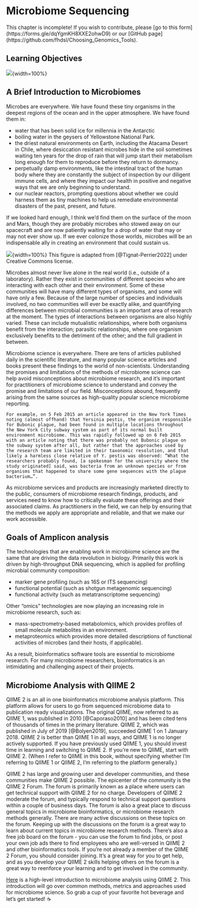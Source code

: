


# Microbiome Sequencing

<div class = "warning">
This chapter is incomplete! If you wish to contribute, please [go to this form](https://forms.gle/dqYgmKH8XXE2ohwD9) or our [GitHub page](https://github.com/fhdsl/Choosing_Genomics_Tools).
</div>

## Learning Objectives

![](resources/images/13-microbiome_files/figure-docx//1YwxXy2rnUgbx_7B7ENH9wpDX-j6JpJz6lGVzOkjo0qY_g2668d07d0b9_0_0.png){width=100%}

## A Brief Introduction to Microbiomes


Microbes are everywhere. We have found these tiny organisms in the deepest regions of the ocean and in the upper atmosphere. We have found them in:
+ water that has been solid ice for millennia in the Antarctic
+ boiling water in the geysers of Yellowstone National Park.
+ the driest natural environments on Earth, including the Atacama Desert in Chile, where desiccation resistant microbes hide in the soil sometimes waiting ten years for the drop of rain that will jump start their metabolism long enough for them to reproduce before they return to dormancy.
+ perpetually damp environments, like the intestinal tract of the human body where they are constantly the subject of inspection by our diligent immune cells, and where they impact our health in positive and negative ways that we are only beginning to understand.
+ our nuclear reactors, prompting questions about whether we could harness them as tiny machines to help us remediate environmental disasters of the past, present, and future.

 If we looked hard enough, I think we’d find them on the surface of the moon and Mars, though they are probably microbes who stowed away on our spacecraft and are now patiently waiting for a drop of water that may or may not ever show up. If we ever colonize those worlds, microbes will be an indispensable ally in creating an environment that could sustain us.

![](resources/images/13-microbiome_files/figure-docx//1YwxXy2rnUgbx_7B7ENH9wpDX-j6JpJz6lGVzOkjo0qY_g26ebab787e9_0_0.png){width=100%}
This figure is adapted from [@Tignat-Perrier2022] under Creative Commons license.

Microbes almost never live alone in the real world (i.e., outside of a laboratory). Rather they exist in communities of different species who are interacting with each other and their environment. Some of these communities will have many different types of organisms, and some will have only a few. Because of the large number of species and individuals involved, no two communities will ever be exactly alike, and quantifying differences between microbial communities is an important area of research at the moment. The types of interactions between organisms are also highly varied. These can include mutualistic relationships, where both organisms benefit from the interaction; parasitic relationships, where one organism exclusively benefits to the detriment of the other; and the full gradient in between.

Microbiome science is everywhere. There are tens of articles published daily in the scientific literature, and many popular science articles and books present these findings to the world of non-scientists. Understanding the promises and limitations of the methods of microbiome science can help avoid misconceptions about microbiome research, and it’s important for practitioners of microbiome science to understand and convey the promise and limitations of our field. Misconceptions abound, frequently arising from the same sources as high-quality popular science microbiome reporting.

```
For example, on 5 Feb 2015 an article appeared in the New York Times noting (almost offhand) that Yersinia pestis, the organism responsible for Bubonic plague, had been found in multiple locations throughout the New York City subway system as part of its normal built environment microbiome. This was rapidly followed up on 6 Feb 2015 with an article noting that there was probably not Bubonic plague on the subway system after all, but rather that the approaches used by the research team are limited in their taxonomic resolution, and that likely a harmless close relative of Y. pestis was observed: “What the researchers probably found, [a spokesman for the university where the study originated] said, was bacteria from an unknown species or from organisms that happened to share some gene sequences with the plague bacterium…”.
```

 As microbiome services and products are increasingly marketed directly to the public, consumers of microbiome research findings, products, and services need to know how to critically evaluate these offerings and their associated claims. As practitioners in the field, we can help by ensuring that the methods we apply are appropriate and reliable, and that we make our work accessible.

## Goals of Amplicon analysis

The technologies that are enabling work in microbiome science are the same that are driving the data revolution in biology. Primarily this work is driven by high-throughput DNA sequencing, which is applied for profiling microbial community composition:

+ marker gene profiling (such as 16S or ITS sequencing)
+ functional potential (such as shotgun metagenomic sequencing)
+ functional activity (such as metatranscriptome sequencing)

Other “omics” technologies are now playing an increasing role in microbiome research, such as:

+ mass-spectrometry-based metabolomics, which provides profiles of small molecule metabolites in an environment.
+ metaproteomics which provides more detailed descriptions of functional activities of microbes (and their hosts, if applicable).

 As a result, bioinformatics software tools are essential to microbiome research. For many microbiome researchers, bioinformatics is an intimidating and challenging aspect of their projects.


## Microbiome Analysis with QIIME 2
QIIME 2 is an all in one bioinformatics microbiome analysis platform. This platform allows for users to go from sequenced microbiome data to publication ready visualizations. The original QIIME, now referred to as QIIME 1, was published in 2010 [@Caporaso2010] and has been cited tens of thousands of times in the primary literature. QIIME 2, which was published in July of 2019 [@Bolyen2019], succeeded QIIME 1 on 1 January 2018. QIIME 2 is better than QIIME 1 in all ways, and QIIME 1 is no longer actively supported. If you have previously used QIIME 1, you should invest time in learning and switching to QIIME 2. If you’re new to QIIME, start with QIIME 2. (When I refer to QIIME in this book, without specifying whether I’m referring to QIIME 1 or QIIME 2, I’m referring to the platform generally.)

QIIME 2 has large and growing user and developer communities, and these communities make QIIME 2 possible. The epicenter of the community is the QIIME 2 Forum. The forum is primarily known as a place where users can get technical support with QIIME 2 for no charge. Developers of QIIME 2 moderate the forum, and typically respond to technical support questions within a couple of business days. The forum is also a great place to discuss general topics in microbiome bioinformatics, or microbiome research methods generally. There are many active discussions on these topics on the forum. Keeping up with the discussions on the forum is a great way to learn about current topics in microbiome research methods. There’s also a free job board on the forum - you can use the forum to find jobs, or post your own job ads there to find employees who are well-versed in QIIME 2 and other bioinformatics tools. If you’re not already a member of the QIIME 2 Forum, you should consider joining. It’s a great way for you to get help, and as you develop your QIIME 2 skills helping others on the forum is a great way to reenforce your learning and to get involved in the community.

[Here](https://gregcaporaso.github.io/q2book/front-matter/preface.html) is a high-level introduction to microbiome analysis using QIIME 2. This introduction will go over common methods, metrics and approaches used for microbiome science.
So grab a cup of your favorite hot beverage and let’s get started! ☕

